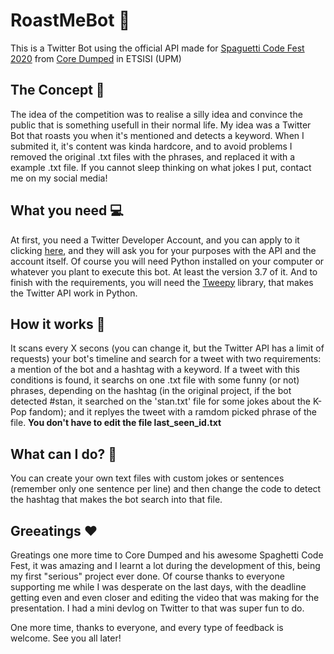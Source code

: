 # RoastMeBot :speak_no_evil:

This is a Twitter Bot using the official API made for [Spaguetti Code Fest 2020](https://coredumped.es/2020/ya-esta-aqui-el-spaghetti-code-fest-2020/) from [Core Dumped](https://coredumped.es) in ETSISI (UPM)

## The Concept :thought_balloon:
The idea of the competition was to realise a silly idea and convince the public that is something usefull in their normal life. My idea was a Twitter Bot that roasts you when it's mentioned and detects a keyword. When I submited it, it's content was kinda hardcore, and to avoid problems I removed the original .txt files with the phrases, and replaced it with a example .txt file. If you cannot sleep thinking on what jokes I put, contact me on my social media!

## What you need :computer:
At first, you need a Twitter Developer Account, and you can apply to it clicking [here](https://developer.twitter.com/en), and they will ask you for your purposes with the API and the account itself. Of course you will need Python installed on your computer or whatever you plant to execute this bot. At least the version 3.7 of it. And to finish with the requirements, you will need the [Tweepy](https://www.tweepy.org/) library, that makes the Twitter API work in Python.

## How it works :wrench:
It scans every X secons (you can change it, but the Twitter API has a limit of requests) your bot's timeline and search for a tweet with two requirements: a mention of the bot and a hashtag with a keyword. If a tweet with this conditions is found, it searchs on one .txt file with some funny (or not) phrases, depending on the hashtag (in the original project, if the bot detected #stan, it searched on the 'stan.txt' file for some jokes about the K-Pop fandom); and it replyes the tweet with a ramdom picked phrase of the file. **You don't have to edit the file last_seen_id.txt**

## What can I do? :bow:
You can create your own text files with custom jokes or sentences (remember only one sentence per line) and then change the code to detect the hashtag that makes the bot search into that file.

## Greeatings :heart:
Greatings one more time to Core Dumped and his awesome Spaghetti Code Fest, it was amazing and I learnt a lot during the development of this, being my first "serious" project ever done. Of course thanks to everyone supporting me while I was desperate on the last days, with the deadline getting even and even closer and editing the video that was making for the presentation. I had a mini devlog on Twitter to that was super fun to do.

One more time, thanks to everyone, and every type of feedback is welcome. See you all later!
